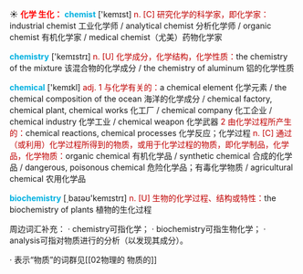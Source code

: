 ☀ <font color="red">**化学 生化：**</font>
<font color="sky blue">**chemist**</font> ['kemɪst]
<font color="#c00000">n. [C] 研究化学的科学家，即化学家：</font>industrial chemist 工业化学师 / analytical chemist 分析化学师 / organic chemist 有机化学家 / medical chemist（尤美）药物化学家

<font color="sky blue">**chemistry**</font> ['kemɪstrɪ] 
<font color="#c00000">n. [U] 化学成分，化学结构，化学性质：</font>the chemistry of the mixture 该混合物的化学成分 / the chemistry of aluminum 铝的化学性质

<font color="sky blue">**chemical**</font> ['kemɪkl] 
<font color="#c00000">adj. 1 与化学有关的：</font>a chemical element 化学元素 / the chemical composition of the ocean 海洋的化学成分 / chemical factory, chemical plant, chemical works 化工厂 / chemical company 化工企业 / chemical industry 化学工业 / chemical weapon 化学武器 <font color="#c00000">2 由化学过程所产生的：</font>chemical reactions, chemical processes 化学反应；化学过程 <font color="#c00000">n. [C] 通过（或利用）化学过程所得到的物质，或用于化学过程的物质，即化学制品，化学品，化学物质：</font>organic chemical 有机化学品 / synthetic chemical 合成的化学品 / dangerous, poisonous chemical 危险化学品；有毒化学物质 / agricultural chemical 农用化学品

<font color="sky blue">**biochemistry**</font> [͵baɪəʊ'kemɪstrɪ] 
<font color="#c00000">n. [U] 生物的化学过程、结构或特性：</font>the biochemistry of plants 植物的生化过程

周边词汇补充：
· chemistry可指化学；
· biochemistry可指生物化学；
· analysis可指对物质进行的分析（以发现其成分）。

· 表示“物质”的词群见[[02物理的 物质的]]

